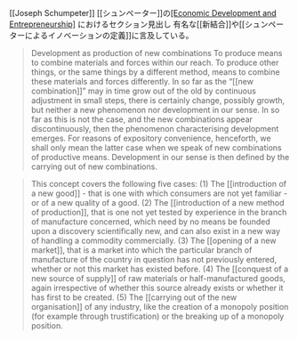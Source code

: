 
[[Joseph Schumpeter]] [[シュンペーター]]の[[Economic Development and Entrepreneurship]](1934) におけるセクション見出し
有名な[[新結合]]や[[シュンペーターによるイノベーションの定義]]に言及している。

> Development as production of new combinations
> To produce means to combine materials and forces within our reach. To produce other things, or the same things by a different method, means to combine these materials and forces differently. In so far as the “[[new combination]]” may in time grow out of the old by continuous adjustment in small steps, there is certainly change, possibly growth, but neither a new phenomenon nor development in our sense. In so far as this is not the case, and the new combinations appear discontinuously, then the phenomenon characterising development emerges. For reasons of expository convenience, henceforth, we shall only mean the latter case when we speak of new combinations of productive means. Development in our sense is then defined by the carrying out of new combinations.

> This concept covers the following five cases: (1) The [[introduction of a new good]] - that is one with which consumers are not yet familiar - or of a new quality of a good. (2) The [[introduction of a new method of production]], that is one not yet tested by experience in the branch of manufacture concerned, which need by no means be founded upon a discovery scientifically new, and can also exist in a new way of handling a commodity commercially. (3) The [[opening of a new market]], that is a market into which the particular branch of manufacture of the country in question has not previously entered, whether or not this market has existed before. (4) The [[conquest of a new source of supply]] of raw materials or half-manufactured goods, again irrespective of whether this source already exists or whether it has first to be created. (5) The [[carrying out of the new organisation]] of any industry, like the creation of a monopoly position (for example through trustification) or the breaking up of a monopoly position.
